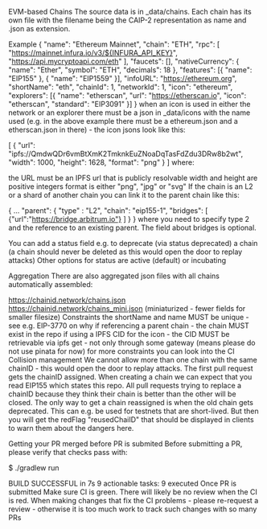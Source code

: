 EVM-based Chains
The source data is in _data/chains. Each chain has its own file with the filename being the CAIP-2 representation as name and .json as extension.

Example
{
  "name": "Ethereum Mainnet",
  "chain": "ETH",
  "rpc": [
    "https://mainnet.infura.io/v3/${INFURA_API_KEY}",
    "https://api.mycryptoapi.com/eth"
  ],
  "faucets": [],
  "nativeCurrency": {
    "name": "Ether",
    "symbol": "ETH",
    "decimals": 18
  },
  "features": [{ "name": "EIP155" }, { "name": "EIP1559" }],
  "infoURL": "https://ethereum.org",
  "shortName": "eth",
  "chainId": 1,
  "networkId": 1,
  "icon": "ethereum",
  "explorers": [{
    "name": "etherscan",
    "url": "https://etherscan.io",
    "icon": "etherscan",
    "standard": "EIP3091"
  }]
}
when an icon is used in either the network or an explorer there must be a json in _data/icons with the name used (e.g. in the above example there must be a ethereum.json and a etherscan.json in there) - the icon jsons look like this:

[
    {
      "url": "ipfs://QmdwQDr6vmBtXmK2TmknkEuZNoaDqTasFdZdu3DRw8b2wt",
      "width": 1000,
      "height": 1628,
      "format": "png"
    }
]
where:

the URL must be an IPFS url that is publicly resolvable
width and height are positive integers
format is either "png", "jpg" or "svg"
If the chain is an L2 or a shard of another chain you can link it to the parent chain like this:

{
  ...
  "parent": {
   "type" : "L2",
   "chain": "eip155-1",
   "bridges": [ {"url":"https://bridge.arbitrum.io"} ]
  }
}
where you need to specify type 2 and the reference to an existing parent. The field about bridges is optional.

You can add a status field e.g. to deprecate (via status deprecated) a chain (a chain should never be deleted as this would open the door to replay attacks) Other options for status are active (default) or incubating

Aggregation
There are also aggregated json files with all chains automatically assembled:

https://chainid.network/chains.json
https://chainid.network/chains_mini.json (miniaturized - fewer fields for smaller filesize)
Constraints
the shortName and name MUST be unique - see e.g. EIP-3770 on why
if referencing a parent chain - the chain MUST exist in the repo
if using a IPFS CID for the icon - the CID MUST be retrievable via ipfs get - not only through some gateway (means please do not use pinata for now)
for more constraints you can look into the CI
Collision management
We cannot allow more than one chain with the same chainID - this would open the door to replay attacks. The first pull request gets the chainID assigned. When creating a chain we can expect that you read EIP155 which states this repo. All pull requests trying to replace a chainID because they think their chain is better than the other will be closed. The only way to get a chain reassigned is when the old chain gets deprecated. This can e.g. be used for testnets that are short-lived. But then you will get the redFlag "reusedChaiID" that should be displayed in clients to warn them about the dangers here.

Getting your PR merged
before PR is submited
Before submitting a PR, please verify that checks pass with:

$ ./gradlew run

BUILD SUCCESSFUL in 7s
9 actionable tasks: 9 executed
Once PR is submitted
Make sure CI is green. There will likely be no review when the CI is red.
When making changes that fix the CI problems - please re-request a review - otherwise it is too much work to track such changes with so many PRs 
